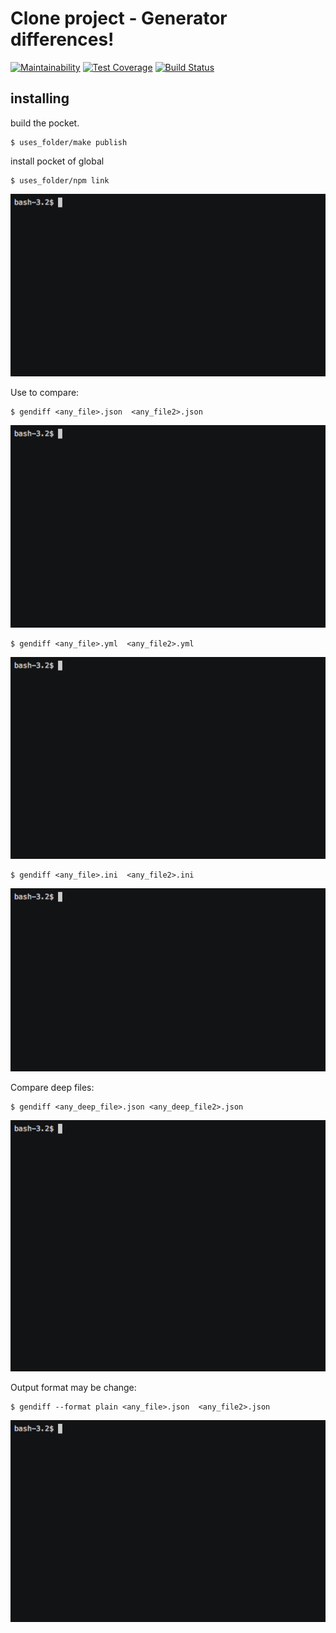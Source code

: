 # Clone project -  Generator differences!

[![Maintainability](https://api.codeclimate.com/v1/badges/3b4792f94876bbf6cb9d/maintainability)](https://codeclimate.com/github/Viacheslav80/backend-project-lvl2/maintainability)
[![Test Coverage](https://api.codeclimate.com/v1/badges/3b4792f94876bbf6cb9d/test_coverage)](https://codeclimate.com/github/Viacheslav80/backend-project-lvl2/test_coverage)
[![Build Status](https://travis-ci.org/Viacheslav80/backend-project-lvl2.svg?branch=master)](https://travis-ci.org/Viacheslav80/backend-project-lvl2)

## installing
 
build the pocket.

```
$ uses_folder/make publish 
```
install pocket of global

```
$ uses_folder/npm link
```

![](gif/gendiff.gif)

Use to compare:

```
$ gendiff <any_file>.json  <any_file2>.json 
```

![](gif/gendiff_1.gif)

```
$ gendiff <any_file>.yml  <any_file2>.yml
```

![](gif/gendiff_2.gif)

```
$ gendiff <any_file>.ini  <any_file2>.ini
```

![](gif/gendiff_3.gif)

Compare deep files:

```
$ gendiff <any_deep_file>.json <any_deep_file2>.json
```

![](gif/gendiff_4.gif)

Output format may be change:

```
$ gendiff --format plain <any_file>.json  <any_file2>.json 
```

![](gif/gendiff_5.gif)
